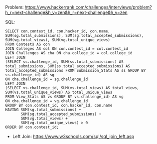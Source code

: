 Problem: https://www.hackerrank.com/challenges/interviews/problem?h_r=next-challenge&h_v=zen&h_r=next-challenge&h_v=zen

SQL: 
```
SELECT con.contest_id, con.hacker_id, con.name, 
SUM(sg.total_submissions), SUM(sg.total_accepted_submissions), 
SUM(vg.total_views), SUM(vg.total_unique_views)
FROM Contests AS con
JOIN Colleges AS col ON con.contest_id = col.contest_id
JOIN Challenges AS cha ON cha.college_id = col.college_id
LEFT JOIN
(SELECT ss.challenge_id, SUM(ss.total_submissions) AS total_submissions, SUM(ss.total_accepted_submissions) AS total_accepted_submissions FROM Submission_Stats AS ss GROUP BY ss.challenge_id) AS sg
ON cha.challenge_id = sg.challenge_id
LEFT JOIN
(SELECT vs.challenge_id, SUM(vs.total_views) AS total_views, SUM(vs.total_unique_views) AS total_unique_views
FROM View_Stats AS vs GROUP BY vs.challenge_id) AS vg
ON cha.challenge_id = vg.challenge_id
GROUP BY con.contest_id, con.hacker_id, con.name
HAVING SUM(sg.total_submissions) +
       SUM(sg.total_accepted_submissions) +
       SUM(vg.total_views) +
       SUM(vg.total_unique_views) > 0
ORDER BY con.contest_id;
```



- Left Join: https://www.w3schools.com/sql/sql_join_left.asp
